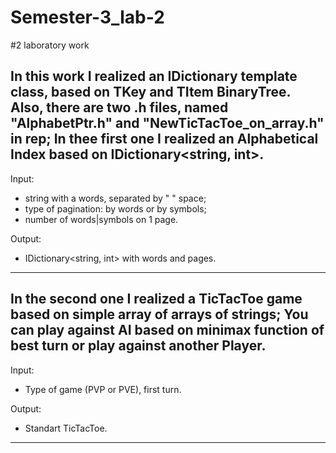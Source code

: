 # Semester-3_lab-2
#2 laboratory work

  In this work I realized an IDictionary template class, based on TKey and TItem BinaryTree.
Also, there are two .h files, named "AlphabetPtr.h" and "NewTicTacToe_on_array.h" in rep;
In thee first one I realized an Alphabetical Index based on IDictionary<string, int>.
------------------------------------------------
Input:
- string with a words, separated by " " space;
- type of pagination: by words or by symbols;
- number of words|symbols on 1 page.

Output:
- IDictionary<string, int> with words and pages.
------------------------------------------------

In the second one I realized a TicTacToe game based on simple array of arrays of strings; 
You can play against AI based on minimax function of best turn or play against another Player.
------------------------------------------------
Input:
- Type of game (PVP or PVE), first turn.

Output: 
- Standart TicTacToe.
------------------------------------------------
